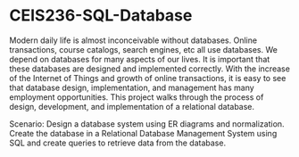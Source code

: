 # CEIS236-SQL-Database
Modern daily life is almost inconceivable without databases. Online transactions, course catalogs, search
engines, etc all use databases. We depend on databases for many aspects of our lives. It is important that these
databases are designed and implemented correctly. With the increase of the Internet of Things and growth of
online transactions, it is easy to see that database design, implementation, and management has many
employment opportunities. This project walks through the process of design, development, and implementation
of a relational database.

Scenario:
Design a database system using ER diagrams and normalization. Create the database in a Relational Database
Management System using SQL and create queries to retrieve data from the database.
